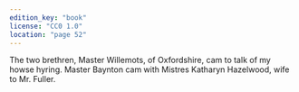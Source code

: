 ```yaml
---
edition_key: "book"
license: "CC0 1.0"
location: "page 52"
---
```

The two brethren, Master Willemots, of Oxfordshire,
cam to talk of my howse hyring. Master Baynton cam with
Mistres Katharyn Hazelwood, wife to Mr. Fuller.
